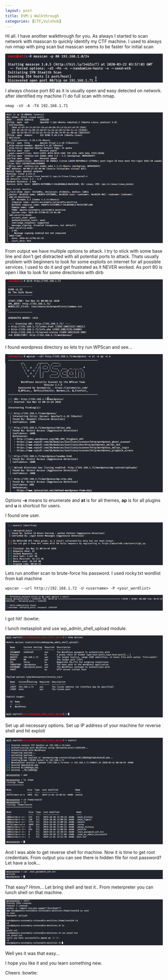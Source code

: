 ```yaml
---
layout: post
title: EVM:1 Walkthrough
categories: [CTF,Vulnhub]
---
```


Hi all. I have another walkthrough for you. As always I started to scan network with masscan to quickly identify my CTF machine. I used to always run nmap with ping scan but masscan seems to be faster for initial scan

![](/images/vuln_evm/masscan.png)

I always choose port 80 as it is usually open and easy detected on network. 
after identified my machine I'l do full scan with nmap.

```
nmap -sV -A -T4 192.168.1.71
```

![](/images/vuln_evm/nmap_full.png)

From output we have multiple options to attack. I try to stick with some base line and don't get distracted with all potential ports to attack. Thats usually problem with beginners to look for some exploits on internet for all possible services. I used to do it and get frustrated as it NEVER worked.  As port 80 is open i like to look for some directories with dirb

![](/images/vuln_evm/dirb.png)

I found wordpress directory so lets try run WPScan and see...

![](/images/vuln_evm/wpscan.png)

Options **-e** means to enumerate and **at** is for all themes, **ap** is for all plugins and **u** is shortcut for users. 

I found one user.

![](/images/vuln_evm/wpscan_user.png)

Lets run another scan to brute-force his password. I used rocky.txt wordlist from kali machine

```
wpscan --url http://192.168.1.72 -U <username> -P <your_wordlist>
```

![](/images/vuln_evm/wpscan_userPass.png)

I got hit! :bowtie:

I lunch metasploit and use wp_admin_shell_upload module.

![](/images/vuln_evm/msfconsole.png)

Set up all necessary options. Set up IP address of your machine for reverse shell and hit exploit

![](/images/vuln_evm/meterpreter.png)

And I was able to get reverse shell for machine. Now it is time to get root credentials. From output you can see there is hidden file for root password? Let have a look...

![](/images/vuln_evm/root_password.png)

That easy? Hmm... Let bring shell and test it.. From meterpreter you can lunch shell on that machine. 

![](/images/vuln_evm/root.png)

Well yes it was that easy...

I hope you like it and you learn something new.

Cheers :bowtie:












